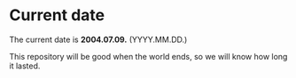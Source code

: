 # Current date

The current date is **2004.07.09.** (YYYY.MM.DD.)

This repository will be good when the world ends, so we will know how long it lasted.